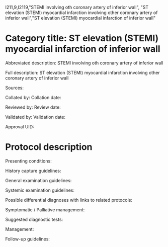 I211,9,I2119,"STEMI involving oth coronary artery of inferior wall", "ST elevation (STEMI) myocardial infarction involving other coronary artery of inferior wall","ST elevation (STEMI) myocardial infarction of inferior wall"
# Category title: ST elevation (STEMI) myocardial infarction of inferior wall

Abbreviated description: STEMI involving oth coronary artery of inferior wall

Full description: ST elevation (STEMI) myocardial infarction involving other coronary artery of inferior wall

Sources:

Collated by:
Collation date:

Reviewed by:
Review date:

Validated by:
Validation date:

Approval UID:

# Protocol description

Presenting conditions:

History capture guidelines:

General examination guidelines:

Systemic examination guidelines:

Possible differential diagnoses with links to related protocols:

Symptomatic / Palliative management:

Suggested diagnostic tests:

Management:

Follow-up guidelines:
